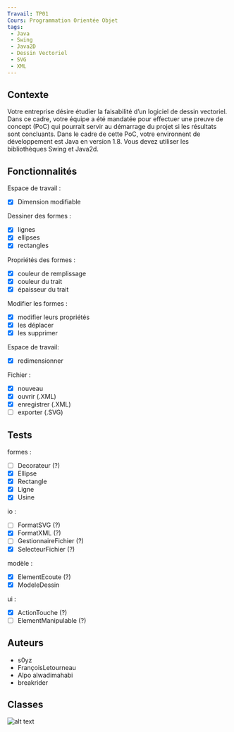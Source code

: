 ```yaml
---
Travail: TP01
Cours: Programmation Orientée Objet
tags:
 - Java
 - Swing
 - Java2D
 - Dessin Vectoriel
 - SVG
 - XML
---
```


## Contexte
Votre entreprise désire étudier la faisabilité d’un logiciel de dessin vectoriel.
Dans ce cadre, votre équipe a été mandatée pour effectuer une preuve de concept (PoC) qui
pourrait servir au démarrage du projet si les résultats sont concluants.
Dans le cadre de cette PoC, votre environnent de développement est Java en version 1.8. Vous
devez utiliser les bibliothèques Swing et Java2d.

## Fonctionnalités
Espace de travail :
- [x] Dimension modifiable

Dessiner des formes :
- [x] lignes
- [x] ellipses
- [x] rectangles

Propriétés des formes :
- [x] couleur de remplissage
- [x] couleur du trait
- [x] épaisseur du trait

Modifier les formes :
- [x] modifier leurs propriétés
- [x] les déplacer
- [x] les supprimer

Espace de travail:
- [x] redimensionner

Fichier :
- [x] nouveau
- [x] ouvrir (.XML)
- [x] enregistrer (.XML)
- [ ] exporter (.SVG)

## Tests

formes :
- [ ] Decorateur (?)
- [x] Ellipse
- [x] Rectangle
- [x] Ligne
- [x] Usine

io :
- [ ] FormatSVG (?)
- [x] FormatXML (?)
- [ ] GestionnaireFichier (?)
- [x] SelecteurFichier (?)

modèle :
- [x] ElementEcoute (?)
- [x] ModeleDessin

ui :
- [x] ActionTouche (?)
- [ ] ElementManipulable (?)

## Auteurs
  * s0yz
  * FrançoisLetourneau
  * Alpo alwadimahabi
  * breakrider

## Classes
![alt text](https://github.com/s0yz/TP01_Poo/blob/master/TP01_Poo/Diagrammes/Detaille.png)
